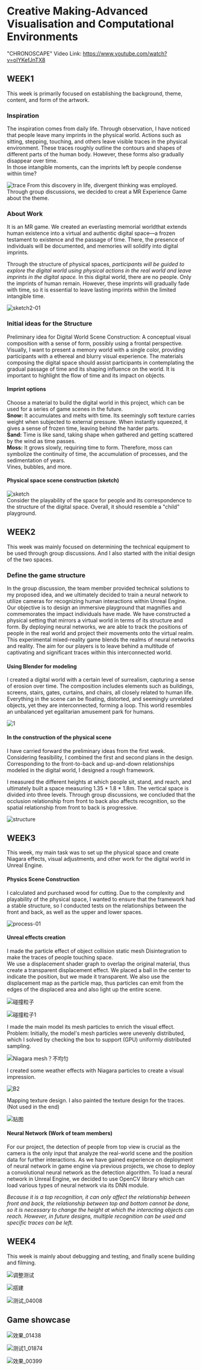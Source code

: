 # Creative Making-Advanced Visualisation and Computational Environments  
"CHRONOSCAPE" Video Link: https://www.youtube.com/watch?v=oIYKefJnTX8
## WEEK1
This week is primarily focused on establishing the background, theme, content, and form of the artwork.

### Inspiration  
The inspiration comes from daily life. Through observation, I have noticed that people leave many imprints in the physical world. Actions such as sitting, stepping, touching, and others leave visible traces in the physical environment. These traces roughly outline the contours and shapes of different parts of the human body. However, these forms also gradually disappear over time.  
In those intangible moments, can the imprints left by people condense within time?  

![trace](https://github.com/YirenWA/Creative-Making-Advanced-Visualisation-and-Computational-Environments/assets/119879041/c80dc11d-3893-411c-942d-ddccc92b23a0)
From this discovery in life, divergent thinking was employed. Through group discussions, we decided to creat a MR Experience Game about the theme.  

### About Work  
It is an MR game. We created an everlasting memorial worldthat extends human existence into a virtual and authentic digital space—a frozen testament to existence and the passage of time. There, the presence of individuals will be documented, and memories will solidify into digital imprints.  

Through the structure of physical spaces, _participants will be guided to explore the digital world using physical actions in the real world and leave imprints in the digital space._ In this digital world, there are no people. Only the imprints of human remain. However, these imprints will gradually fade with time, so it is essential to leave lasting imprints within the limited intangible time.  

![sketch2-01](https://github.com/YirenWA/Creative-Making-Advanced-Visualisation-and-Computational-Environments/assets/119879041/97249aec-e613-4fab-beac-45d81dff4981)

### Initial ideas for the Structure
Preliminary idea for Digital World Scene Construction: A conceptual visual composition with a sense of form, possibly using a frontal perspective. Visually, I want to present a memory world with a single color, providing participants with a ethereal and blurry visual experience.
The materials composing the digital space should assist participants in contemplating the gradual passage of time and its shaping influence on the world. It is important to highlight the flow of time and its impact on objects.    

#### Imprint options  
Choose a material to build the digital world in this project, which can be used for a series of game scenes in the future.   
__Snow:__ It accumulates and melts with time. Its seemingly soft texture carries weight when subjected to external pressure. When instantly squeezed, it gives a sense of frozen time, leaving behind the harder parts.  
__Sand:__ Time is like sand, taking shape when gathered and getting scattered by the wind as time passes.  
__Moss:__ It grows slowly, requiring time to form. Therefore, moss can symbolize the continuity of time, the accumulation of processes, and the sedimentation of years.  
Vines, bubbles, and more.  

#### Physical space scene construction (sketch)  

![sketch](https://github.com/YirenWA/Creative-Making-Advanced-Visualisation-and-Computational-Environments/assets/119879041/cf93bea0-e938-4b49-b10b-13644af1e356)  
Consider the playability of the space for people and its correspondence to the structure of the digital space. Overall, it should resemble a "child" playground.  


## WEEK2
This week was mainly focused on determining the technical equipment to be used through group discussions. And I also started with the initial design of the two spaces.   

### Define the game structure  

In the group discussion, the team member provided technical solutions to my proposed idea, and we ultimately decided to train a neural network to utilize cameras for recognizing human interactions within Unreal Engine.  
Our objective is to design an immersive playground that magnifies and commemorates the impact individuals have made. We have constructed a physical setting that mirrors a virtual world in terms of its structure and form. By deploying neural networks, we are able to track the positions of people in the real world and project their movements onto the virtual realm. This experimental mixed-reality game blends the realms of neural networks and reality. The aim for our players is to leave behind a multitude of captivating and significant traces within this interconnected world.   

#### Using Blender for modeling  
I created a digital world with a certain level of surrealism, capturing a sense of erosion over time. The composition includes elements such as buildings, screens, stairs, gates, curtains, and chairs, all closely related to human life. Everything in the scene can be floating, distorted, and seemingly unrelated objects, yet they are interconnected, forming a loop. This world resembles an unbalanced yet egalitarian amusement park for humans.  

![1](https://github.com/YirenWA/Creative-Making-Advanced-Visualisation-and-Computational-Environments/assets/119879041/9ab3f174-15e7-484a-8d7a-ad260e60d35e)

#### In the construction of the physical scene  
I have carried forward the preliminary ideas from the first week. Considering feasibility, I combined the first and second plans in the design. Corresponding to the front-to-back and up-and-down relationships modeled in the digital world, I designed a rough framework.

I measured the different heights at which people sit, stand, and reach, and ultimately built a space measuring 1.35 * 1.8 * 1.8m. The vertical space is divided into three levels. Through group discussions, we concluded that the occlusion relationship from front to back also affects recognition, so the spatial relationship from front to back is progressive.  

![structure](https://github.com/YirenWA/Creative-Making-Advanced-Visualisation-and-Computational-Environments/assets/119879041/744fef88-2d98-4f94-a036-de2fdc246bd3)
 

## WEEK3
This week, my main task was to set up the physical space and create Niagara effects, visual adjustments, and other work for the digital world in Unreal Engine.  

#### Physics Scene Construction  
I calculated and purchased wood for cutting. Due to the complexity and playability of the physical space, I wanted to ensure that the framework had a stable structure, so I conducted tests on the relationships between the front and back, as well as the upper and lower spaces.   

![process-01](https://github.com/YirenWA/Creative-Making-Advanced-Visualisation-and-Computational-Environments/assets/119879041/028f0b38-cee0-4e04-88d5-63d23ca4274e)
  
#### Unreal effects creation    
I made the particle effect of object collision static mesh Disintegration to make the traces of people touching space.   
We use a displacement shader graph to overlap the original material, thus create a transparent displacement effect. We placed a ball in the center to indicate the position, but we made it transparent. We also use the displacement map as the particle map, thus particles can emit from the edges of the displaced area and also light up the entire scene.  

![碰撞粒子](https://github.com/YirenWA/Creative-Making-Advanced-Visualisation-and-Computational-Environments/assets/119879041/530e2290-301e-4787-bbd9-a1ba3f84a392)

![碰撞粒子1](https://github.com/YirenWA/Creative-Making-Advanced-Visualisation-and-Computational-Environments/assets/119879041/36e240e1-9678-4b84-a85d-4b0e0d40600e)


I made the main model its mesh particles to enrich the visual effect.  
Problem: Initially, the model's mesh particles were unevenly distributed, which I solved by checking the box to support (GPU) uniformly distributed sampling. 

![Niagara mesh？不均匀](https://github.com/YirenWA/Creative-Making-Advanced-Visualisation-and-Computational-Environments/assets/119879041/8cc0b26e-cca7-4f08-bdf3-4d5d3321b207)

I created some weather effects with Niagara particles to create a visual impression.  

![B2](https://github.com/YirenWA/Creative-Making-Advanced-Visualisation-and-Computational-Environments/assets/119879041/45b7bae1-b2c0-4b26-a982-18c4554a8c16)

Mapping texture design. I also painted the texture design for the traces. (Not used in the end)  

![贴图](https://github.com/YirenWA/Creative-Making-Advanced-Visualisation-and-Computational-Environments/assets/119879041/e5f87b96-5194-46f1-a922-9443f3375040)

#### Neural Network (Work of team members)  
For our project, the detection of people from top view is crucial as the camera is the only input that analyze the real-world scene and the position data for further interactions. As we have gained experience on deployment of neural network in game engine via previous projects, we chose to deploy a convolutional neural network as the detection algorithm. To load a neural network in Unreal Engine, we decided to use OpenCV library which can load various types of neural network via its DNN module.   

_Because it is a top recognition, it can only affect the relationship between front and back, the relationship between top and bottom cannot be done, so it is necessary to change the height at which the interacting objects can reach. However, in future designs, multiple recognition can be used and specific traces can be left._

## WEEK4  
This week is mainly about debugging and testing, and finally scene building and filming.  

![调整测试](https://github.com/YirenWA/Creative-Making-Advanced-Visualisation-and-Computational-Environments/assets/119879041/0cd88e64-87cd-4e6a-82bc-2089da0fe594)  

![搭建](https://github.com/YirenWA/Creative-Making-Advanced-Visualisation-and-Computational-Environments/assets/119879041/b14df617-1941-4064-9cdf-4aff0ef537ff)  

![测试_04008](https://github.com/YirenWA/Creative-Making-Advanced-Visualisation-and-Computational-Environments/assets/119879041/6af94965-d812-4097-8292-08ee03b25868)

## Game showcase

![效果_01438](https://github.com/YirenWA/Creative-Making-Advanced-Visualisation-and-Computational-Environments/assets/119879041/c9a3437b-f9b7-4b2b-939b-9898c3ee31a7)  

![测试1_01874](https://github.com/YirenWA/Creative-Making-Advanced-Visualisation-and-Computational-Environments/assets/119879041/67530650-3f46-4924-a368-a0a793f8b9ed)

![效果_00399](https://github.com/YirenWA/Creative-Making-Advanced-Visualisation-and-Computational-Environments/assets/119879041/01aeb312-4c27-4d6c-84da-cb750c63994a)

